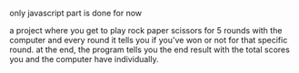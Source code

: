 only javascript part is done for now

a project where you get to play rock paper scissors for 5 rounds with the computer and every round it tells you if you've won or not for that specific round. at the end, the program tells you the end result
with the total scores you and the computer have individually.
